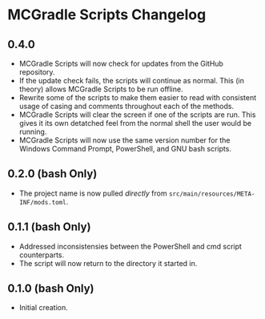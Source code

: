 # MCGradle Scripts Changelog

## 0.4.0

- MCGradle Scripts will now check for updates from the GitHub repository.
- If the update check fails, the scripts will continue as normal. This (in theory) allows MCGradle Scripts to be run offline.
- Rewrite some of the scripts to make them easier to read with consistent usage of casing and comments throughout each of the methods.
- MCGradle Scripts will clear the screen if one of the scripts are run. This gives it its own detatched feel from the normal shell the user would be running.
- MCGradle Scripts will now use the same version number for the Windows Command Prompt, PowerShell, and GNU bash scripts.

## 0.2.0 (bash Only)

- The project name is now pulled *directly* from `src/main/resources/META-INF/mods.toml`.

## 0.1.1 (bash Only)

- Addressed inconsistensies between the PowerShell and cmd script counterparts.
- The script will now return to the directory it started in.

## 0.1.0 (bash Only)

- Initial creation.
